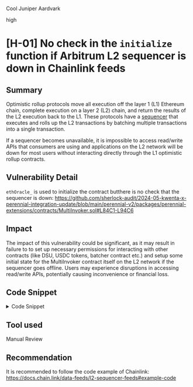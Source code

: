 Cool Juniper Aardvark

high

# [H-01] No check in the `initialize` function if Arbitrum L2 sequencer is down in Chainlink feeds

## Summary
Optimistic rollup protocols move all execution off the layer 1 (L1) Ethereum chain, complete execution on a layer 2 (L2) chain, and return the results of the L2 execution back to the L1. These protocols have a [sequencer](https://community.optimism.io/docs/protocol/2-rollup-protocol/) that executes and rolls up the L2 transactions by batching multiple transactions into a single transaction.

If a sequencer becomes unavailable, it is impossible to access read/write APIs that consumers are using and applications on the L2 network will be down for most users without interacting directly through the L1 optimistic rollup contracts.

## Vulnerability Detail
`ethOracle_` is used to initialize the contract butthere is no check that the sequencer is down: https://github.com/sherlock-audit/2024-05-kwenta-x-perennial-integration-update/blob/main/perennial-v2/packages/perennial-extensions/contracts/MultiInvoker.sol#L84C1-L94C6

## Impact
The impact of this vulnerability could be significant, as it may result in failure to  to set up necessary permissions for interacting with other contracts (like DSU, USDC tokens, batcher contract etc.) and setup some initial state for the MultiInvoker contract itself on the L2 network if the sequencer goes offline. Users may experience disruptions in accessing read/write APIs, potentially causing inconvenience or financial loss.

## Code Snippet
<details>
<summary>Code Snippet</summary>

```solidity

 function initialize(AggregatorV3Interface ethOracle_)
        external
        initializer(1)
    {
        __Kept__initialize(ethOracle_, DSU);

        if (address(batcher) != address(0)) {
            DSU.approve(address(batcher));
            USDC.approve(address(batcher));
        }

        DSU.approve(address(reserve));
        USDC.approve(address(reserve));
    }
```


</details>



## Tool used

Manual Review

## Recommendation
It is recommended to follow the code example of Chainlink: https://docs.chain.link/data-feeds/l2-sequencer-feeds#example-code